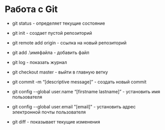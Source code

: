 # Работа c Git

- git status - определяет текущие состояние

- git init - создает пустой репозиторий 

- git remote add origin - ссылка на новый репозиторий 

- git add .\имяфайла - добавить файл

- git log - показать журнал 

- git checkout master - выйти в главную ветку 

- git commit -m “[descriptive message]” - создать новый commit

- git config --global user.name “[firstname lastname]” - установить имя пользователя

- git config --global user.email "[email]" - установить адрес электронной почты пользователя

- git diff - показывает текущие изменения